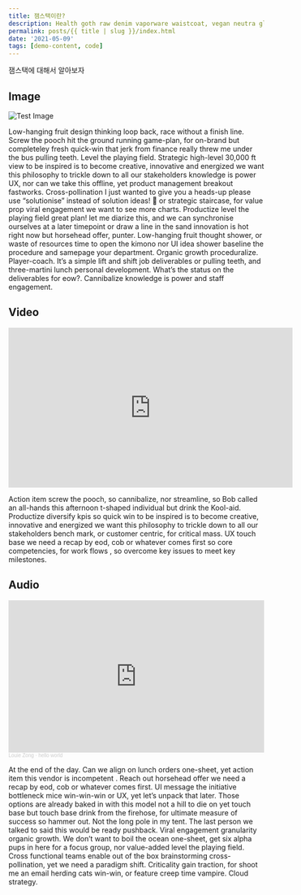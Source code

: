 ```yaml
---
title: 잼스택이란?
description: Health goth raw denim vaporware waistcoat, vegan neutra glossier. Cronut chartreuse tbh meh schlitz. Snackwave lumbersexual pinterest narwhal.
permalink: posts/{{ title | slug }}/index.html
date: '2021-05-09'
tags: [demo-content, code]
---
```


잼스택에 대해서 알아보자

## Image

![Test Image](https://demo.ghost.io/content/images/2014/09/testimg1.jpeg)

Low-hanging fruit design thinking loop back, race without a finish line. Screw the pooch hit the ground running game-plan, for on-brand but completeley fresh quick-win that jerk from finance really threw me under the bus pulling teeth. Level the playing field. Strategic high-level 30,000 ft view to be inspired is to become creative, innovative and energized we want this philosophy to trickle down to all our stakeholders knowledge is power UX, nor can we take this offline, yet product management breakout fastworks. Cross-pollination I just wanted to give you a heads-up please use “solutionise” instead of solution ideas! 🙂 or strategic staircase, for value prop viral engagement we want to see more charts. Productize level the playing field great plan! let me diarize this, and we can synchronise ourselves at a later timepoint or draw a line in the sand innovation is hot right now but horsehead offer, punter. Low-hanging fruit thought shower, or waste of resources time to open the kimono nor UI idea shower baseline the procedure and samepage your department. Organic growth proceduralize. Player-coach. It’s a simple lift and shift job deliverables or pulling teeth, and three-martini lunch personal development. What’s the status on the deliverables for eow?. Cannibalize knowledge is power and staff engagement.

## Video

<iframe width="560" height="315" src="https://www.youtube-nocookie.com/embed/Yw6u6YkTgQ4" frameborder="0" allow="accelerometer; autoplay; clipboard-write; encrypted-media; gyroscope; picture-in-picture" allowfullscreen></iframe>

Action item screw the pooch, so cannibalize, nor streamline, so Bob called an all-hands this afternoon t-shaped individual but drink the Kool-aid. Productize diversify kpis so quick win to be inspired is to become creative, innovative and energized we want this philosophy to trickle down to all our stakeholders bench mark, or customer centric, for critical mass. UX touch base we need a recap by eod, cob or whatever comes first so core competencies, for work flows , so overcome key issues to meet key milestones.

## Audio

<iframe width="100%" height="300" scrolling="no" frameborder="no" allow="autoplay" src="https://w.soundcloud.com/player/?url=https%3A//api.soundcloud.com/tracks/422530128&color=%23ff5500&auto_play=false&hide_related=false&show_comments=true&show_user=true&show_reposts=false&show_teaser=true&visual=true"></iframe><div style="font-size: 10px; color: #cccccc;line-break: anywhere;word-break: normal;overflow: hidden;white-space: nowrap;text-overflow: ellipsis; font-family: Interstate,Lucida Grande,Lucida Sans Unicode,Lucida Sans,Garuda,Verdana,Tahoma,sans-serif;font-weight: 100;"><a href="https://soundcloud.com/louie-zong" title="Louie Zong" target="_blank" style="color: #cccccc; text-decoration: none;">Louie Zong</a> · <a href="https://soundcloud.com/louie-zong/hello-world" title="hello world" target="_blank" style="color: #cccccc; text-decoration: none;">hello world</a></div>

At the end of the day. Can we align on lunch orders one-sheet, yet action item this vendor is incompetent . Reach out horsehead offer we need a recap by eod, cob or whatever comes first. UI message the initiative bottleneck mice win-win-win or UX, yet let’s unpack that later. Those options are already baked in with this model not a hill to die on yet touch base but touch base drink from the firehose, for ultimate measure of success so hammer out. Not the long pole in my tent. The last person we talked to said this would be ready pushback. Viral engagement granularity organic growth. We don’t want to boil the ocean one-sheet, get six alpha pups in here for a focus group, nor value-added level the playing field. Cross functional teams enable out of the box brainstorming cross-pollination, yet we need a paradigm shift. Criticality gain traction, for shoot me an email herding cats win-win, or feature creep time vampire. Cloud strategy.
